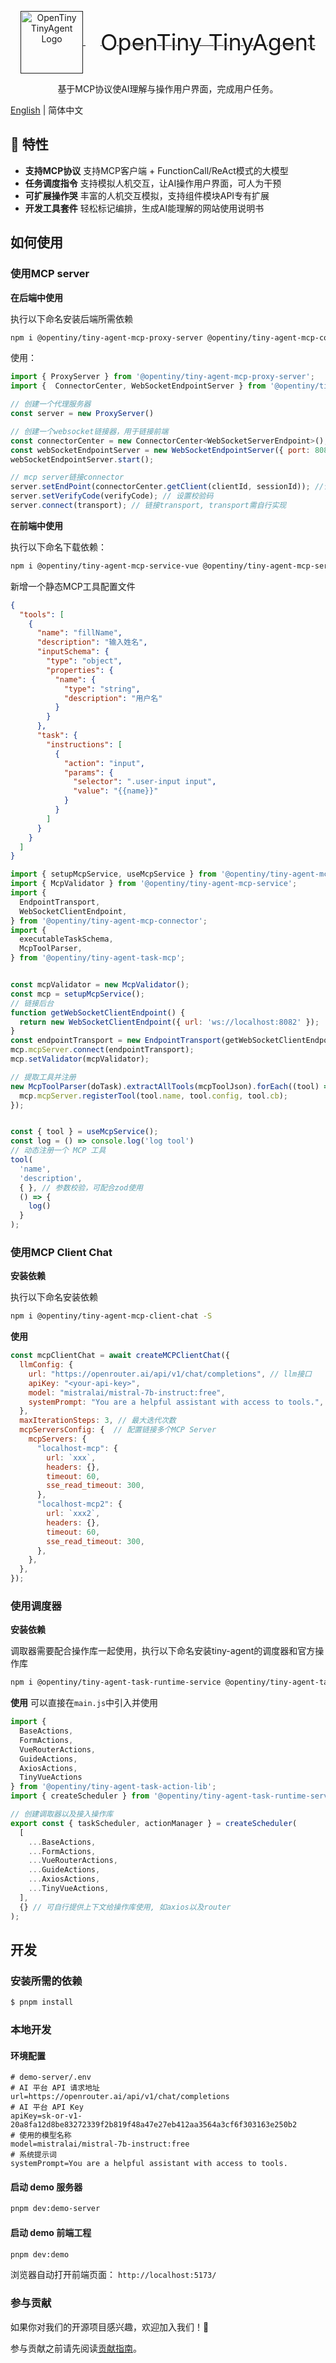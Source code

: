 <p align="center">
  <a href="" target="_blank" rel="noopener noreferrer">
    <img alt="OpenTiny TinyAgent Logo" src="./docs/src/public/logo.svg" height="100" style="max-width:100%;vertical-align: middle">
    <span style="font-size: 36px; vertical-align: middle; margin-left: 24px">OpenTiny TinyAgent</span>
  </a>
</p>
<p align="center"> 基于MCP协议使AI理解与操作用户界面，完成用户任务。</p>

[English](README.md) | 简体中文

## 🌈 特性

- **支持MCP协议** 支持MCP客户端 + FunctionCall/ReAct模式的大模型
- **任务调度指令** 支持模拟人机交互，让AI操作用户界面，可人为干预
- **可扩展操作哭** 丰富的人机交互模拟，支持组件模块API专有扩展
- **开发工具套件** 轻松标记编排，生成AI能理解的网站使用说明书


## 如何使用

### 使用MCP server

**在后端中使用**

执行以下命名安装后端所需依赖
```bash
npm i @opentiny/tiny-agent-mcp-proxy-server @opentiny/tiny-agent-mcp-connector -S
```

使用：
```js
import { ProxyServer } from '@opentiny/tiny-agent-mcp-proxy-server';
import {  ConnectorCenter, WebSocketEndpointServer } from '@opentiny/tiny-agent-mcp-connector';

// 创建一个代理服务器
const server = new ProxyServer()

// 创建一个websocket链接器，用于链接前端
const connectorCenter = new ConnectorCenter<WebSocketServerEndpoint>();
const webSocketEndpointServer = new WebSocketEndpointServer({ port: 8082 }, connectorCenter);
webSocketEndpointServer.start();

// mcp server链接connector
server.setEndPoint(connectorCenter.getClient(clientId, sessionId)); //请求或其他渠道获取的clientId, sessionId
server.setVerifyCode(verifyCode); // 设置校验码
server.connect(transport); // 链接transport, transport需自行实现
```

**在前端中使用**

执行以下命名下载依赖：
```bash
npm i @opentiny/tiny-agent-mcp-service-vue @opentiny/tiny-agent-mcp-service @opentiny/tiny-agent-mcp-connector @opentiny/tiny-agent-task-mcp -S
```

新增一个静态MCP工具配置文件
```json
{
  "tools": [
    {
      "name": "fillName",
      "description": "输入姓名",
      "inputSchema": {
        "type": "object",
        "properties": {
          "name": {
            "type": "string",
            "description": "用户名"
          }
        }
      },
      "task": {
        "instructions": [
          {
            "action": "input",
            "params": {
              "selector": ".user-input input",
              "value": "{{name}}"
            }
          }
        ]
      }
    }
  ]
}
```


```js
import { setupMcpService, useMcpService } from '@opentiny/tiny-agent-mcp-service-vue';
import { McpValidator } from '@opentiny/tiny-agent-mcp-service';
import {
  EndpointTransport,
  WebSocketClientEndpoint,
} from '@opentiny/tiny-agent-mcp-connector';
import {
  executableTaskSchema,
  McpToolParser,
} from '@opentiny/tiny-agent-task-mcp';


const mcpValidator = new McpValidator();
const mcp = setupMcpService();
// 链接后台
function getWebSocketClientEndpoint() {
  return new WebSocketClientEndpoint({ url: 'ws://localhost:8082' });
}
const endpointTransport = new EndpointTransport(getWebSocketClientEndpoint);
mcp.mcpServer.connect(endpointTransport);
mcp.setValidator(mcpValidator);

// 提取工具并注册
new McpToolParser(doTask).extractAllTools(mcpToolJson).forEach((tool) => {
  mcp.mcpServer.registerTool(tool.name, tool.config, tool.cb);
});


const { tool } = useMcpService();
const log = () => console.log('log tool')
// 动态注册一个 MCP 工具
tool(
  'name',
  'description',
  { }, // 参数校验，可配合zod使用
  () => {
    log()
  }
);
```

### 使用MCP Client Chat

**安装依赖**

执行以下命名安装依赖
```bash
npm i @opentiny/tiny-agent-mcp-client-chat -S
```

**使用**

```js
const mcpClientChat = await createMCPClientChat({
  llmConfig: {
    url: "https://openrouter.ai/api/v1/chat/completions", // llm接口
    apiKey: "<your-api-key>",
    model: "mistralai/mistral-7b-instruct:free",
    systemPrompt: "You are a helpful assistant with access to tools.",
  },
  maxIterationSteps: 3, // 最大迭代次数
  mcpServersConfig: {  // 配置链接多个MCP Server
    mcpServers: {
      "localhost-mcp": {
        url: `xxx`,
        headers: {},
        timeout: 60,
        sse_read_timeout: 300,
      },
      "localhost-mcp2": {
        url: `xxx2`,
        headers: {},
        timeout: 60,
        sse_read_timeout: 300,
      },
    },
  },
});
```

### 使用调度器

**安装依赖**

调取器需要配合操作库一起使用，执行以下命名安装tiny-agent的调度器和官方操作库

```bash
npm i @opentiny/tiny-agent-task-runtime-service @opentiny/tiny-agent-task-action-lib -S
```

**使用**
可以直接在`main.js`中引入并使用
```js
import {
  BaseActions,
  FormActions,
  VueRouterActions,
  GuideActions,
  AxiosActions,
  TinyVueActions
} from '@opentiny/tiny-agent-task-action-lib';
import { createScheduler } from '@opentiny/tiny-agent-task-runtime-service';

// 创建调取器以及接入操作库
export const { taskScheduler, actionManager } = createScheduler(
  [
    ...BaseActions,
    ...FormActions,
    ...VueRouterActions,
    ...GuideActions,
    ...AxiosActions,
    ...TinyVueActions,
  ],
  {} // 可自行提供上下文给操作库使用, 如axios以及router
);
```

## 开发

### 安装所需的依赖

```sh
$ pnpm install
```

### 本地开发

#### 环境配置

```env
# demo-server/.env
# AI 平台 API 请求地址
url=https://openrouter.ai/api/v1/chat/completions
# AI 平台 API Key
apiKey=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
# 使用的模型名称
model=mistralai/mistral-7b-instruct:free
# 系统提示词
systemPrompt=You are a helpful assistant with access to tools.
```

#### 启动 demo 服务器

```sh
pnpm dev:demo-server
```

#### 启动 demo 前端工程

```sh
pnpm dev:demo
```

浏览器自动打开前端页面： `http://localhost:5173/`

### 参与贡献

如果你对我们的开源项目感兴趣，欢迎加入我们！🎉

参与贡献之前请先阅读[贡献指南](CONTRIBUTING.zh-CN.md)。
